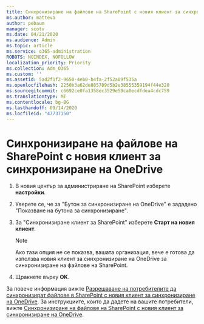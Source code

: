 ```yaml
---
title: Синхронизиране на файлове на SharePoint с новия клиент за синхронизиране на OneDrive
ms.author: matteva
author: pebaum
manager: scotv
ms.date: 04/21/2020
ms.audience: Admin
ms.topic: article
ms.service: o365-administration
ROBOTS: NOINDEX, NOFOLLOW
localization_priority: Priority
ms.collection: Adm_O365
ms.custom: ''
ms.assetid: 5ad2f1f2-9650-4eb0-b4fa-2f52a09f535a
ms.openlocfilehash: 2250b3a62de885789d5b2e38555359194f44e320
ms.sourcegitcommit: c6692ce0fa1358ec3529e59ca0ecdfdea4cdc759
ms.translationtype: MT
ms.contentlocale: bg-BG
ms.lasthandoff: 09/14/2020
ms.locfileid: "47737150"
---
```

# <a name="sync-sharepoint-files-with-the-new-onedrive-sync-client"></a>Синхронизиране на файлове на SharePoint с новия клиент за синхронизиране на OneDrive

1. В новия център за администриране на SharePoint изберете **настройки**.
    
2. Уверете се, че за "Бутон за синхронизиране на OneDrive" е зададено "Показване на бутона за синхронизиране". 
    
3. За "Синхронизиране клиент за SharePoint" изберете **Старт на новия клиент**.
    
    > [!NOTE]
    > Ако тази опция не се показва, вашата организация, вече е готова да използва новия клиент за синхронизиране на OneDrive за синхронизиране на файлове на SharePoint. 
  
4. Щракнете върху **OK**.
    
За повече информация вижте [Разрешаване на потребителите да синхронизират файлове в SharePoint с новия клиент за синхронизиране на OneDrive](https://go.microsoft.com/fwlink/?linkid=866433). За инструкциите, които да дадете на вашите потребители, вижте [Синхронизиране на файлове на SharePoint с новия клиент за синхронизиране на OneDrive](https://go.microsoft.com/fwlink/?linkid=866427).
  

